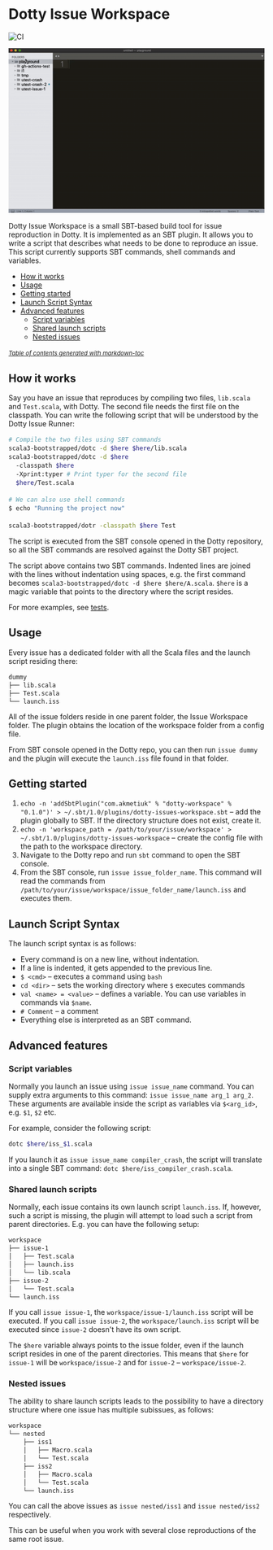 # Dotty Issue Workspace
![CI](https://github.com/anatoliykmetyuk/dotty-issue-workspace/workflows/CI/badge.svg)

<p align="center">
  <img src="demo.gif">
</p>

Dotty Issue Workspace is a small SBT-based build tool for issue reproduction in Dotty. It is implemented as an SBT plugin. It allows you to write a script that describes what needs to be done to reproduce an issue. This script currently supports SBT commands, shell commands and variables.

- [How it works](#how-it-works)
- [Usage](#usage)
- [Getting started](#getting-started)
- [Launch Script Syntax](#launch-script-syntax)
- [Advanced features](#advanced-features)
  * [Script variables](#script-variables)
  * [Shared launch scripts](#shared-launch-scripts)
  * [Nested issues](#nested-issues)

<small><i><a href='http://ecotrust-canada.github.io/markdown-toc/'>Table of contents generated with markdown-toc</a></i></small>

## How it works
Say you have an issue that reproduces by compiling two files, `lib.scala` and `Test.scala`, with Dotty. The second file needs the first file on the classpath. You can write the following script that will be understood by the Dotty Issue Runner:

```bash
# Compile the two files using SBT commands
scala3-bootstrapped/dotc -d $here $here/lib.scala
scala3-bootstrapped/dotc -d $here
  -classpath $here
  -Xprint:typer # Print typer for the second file
  $here/Test.scala

# We can also use shell commands
$ echo "Running the project now"

scala3-bootstrapped/dotr -classpath $here Test
```

The script is executed from the SBT console opened in the Dotty repository, so all the SBT commands are resolved against the Dotty SBT project.

The script above contains two SBT commands. Indented lines are joined with the lines without indentation using spaces, e.g. the first command becomes `scala3-bootstrapped/dotc -d $here $here/A.scala`. `$here` is a magic variable that points to the directory where the script resides.

For more examples, see [tests](https://github.com/anatoliykmetyuk/dotty-issue-workspace/tree/master/src/test/scala/dotty/workspace/core).

## Usage
Every issue has a dedicated folder with all the Scala files and the launch script residing there:

```
dummy
├── lib.scala
├── Test.scala
└── launch.iss
```

All of the issue folders reside in one parent folder, the Issue Workspace folder. The plugin obtains the location of the workspace folder from a config file.

From SBT console opened in the Dotty repo, you can then run `issue dummy` and the plugin will execute the `launch.iss` file found in that folder.

## Getting started
1. `echo -n 'addSbtPlugin("com.akmetiuk" % "dotty-workspace" % "0.1.0")' > ~/.sbt/1.0/plugins/dotty-issues-workspace.sbt` – add the plugin globally to SBT. If the directory structure does not exist, create it.
2. `echo -n 'workspace_path = /path/to/your/issue/workspace' > ~/.sbt/1.0/plugins/dotty-issues-workspace` – create the config file with the path to the workspace directory.
3. Navigate to the Dotty repo and run `sbt` command to open the SBT console.
4. From the SBT console, run `issue issue_folder_name`. This command will read the commands from `/path/to/your/issue/workspace/issue_folder_name/launch.iss` and executes them.

## Launch Script Syntax
The launch script syntax is as follows:

- Every command is on a new line, without indentation.
- If a line is indented, it gets appended to the previous line.
- `$ <cmd>` – executes a command using `bash`
- `cd <dir>` – sets the working directory where `$` executes commands
- `val <name> = <value>` – defines a variable. You can use variables in commands via `$name`.
- `# Comment` – a comment
- Everything else is interpreted as an SBT command.

## Advanced features
### Script variables
Normally you launch an issue using `issue issue_name` command. You can supply extra arguments to this command: `issue issue_name arg_1 arg_2`. These arguments are available inside the script as variables via `$<arg_id>`, e.g. `$1`, `$2` etc.

For example, consider the following script:

```bash
dotc $here/iss_$1.scala
```

If you launch it as `issue issue_name compiler_crash`, the script will translate into a single SBT command: `dotc $here/iss_compiler_crash.scala`.

### Shared launch scripts
Normally, each issue contains its own launch script `launch.iss`. If, however, such a script is missing, the plugin will attempt to load such a script from parent directories. E.g. you can have the following setup:

```
workspace
├── issue-1
│   ├── Test.scala
│   ├── launch.iss
│   └── lib.scala
├── issue-2
│   └── Test.scala
└── launch.iss
```

If you call `issue issue-1`, the `workspace/issue-1/launch.iss` script will be executed. If you call `issue issue-2`, the `workspace/launch.iss` script will be executed since `issue-2` doesn't have its own script.

The `$here` variable always points to the issue folder, even if the launch script resides in one of the parent directories. This means that `$here` for `issue-1` will be `workspace/issue-2` and for `issue-2` – `workspace/issue-2`.

### Nested issues
The ability to share launch scripts leads to the possibility to have a directory structure where one issue has multiple subissues, as follows:

```
workspace
└── nested
    ├── iss1
    │   ├── Macro.scala
    │   └── Test.scala
    ├── iss2
    │   ├── Macro.scala
    │   └── Test.scala
    └── launch.iss
```

You can call the above issues as `issue nested/iss1` and `issue nested/iss2` respectively.

This can be useful when you work with several close reproductions of the same root issue.
